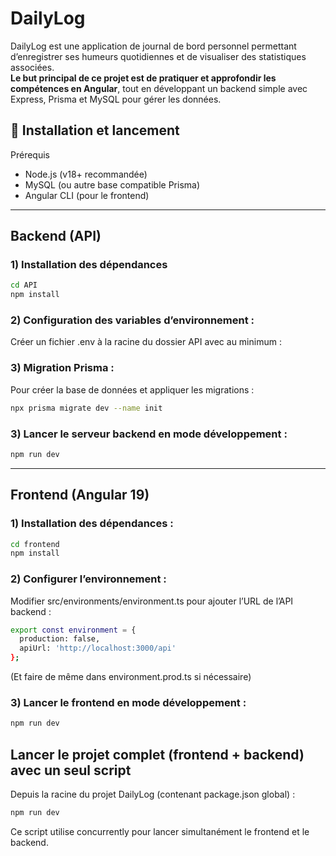 # DailyLog

DailyLog est une application de journal de bord personnel permettant d’enregistrer ses humeurs quotidiennes et de visualiser des statistiques associées.  
**Le but principal de ce projet est de pratiquer et approfondir les compétences en Angular**, tout en développant un backend simple avec Express, Prisma et MySQL pour gérer les données.

## 🚀 Installation et lancement
Prérequis
- Node.js (v18+ recommandée)  
- MySQL (ou autre base compatible Prisma)  
- Angular CLI (pour le frontend)  

---

## Backend (API)

### 1) Installation des dépendances
```bash
cd API
npm install
```

### 2) Configuration des variables d’environnement :

Créer un fichier .env à la racine du dossier API avec au minimum :

### 3) Migration Prisma :
Pour créer la base de données et appliquer les migrations :
```bash
npx prisma migrate dev --name init
```
### 3) Lancer le serveur backend en mode développement :
```bash
npm run dev
```

---

## Frontend (Angular 19)

### 1) Installation des dépendances :
```bash
cd frontend
npm install
```

### 2) Configurer l’environnement :
Modifier src/environments/environment.ts pour ajouter l’URL de l’API backend :
```bash
export const environment = {
  production: false,
  apiUrl: 'http://localhost:3000/api'
};
```
(Et faire de même dans environment.prod.ts si nécessaire)

### 3) Lancer le frontend en mode développement :
```bash
npm run dev
```

## Lancer le projet complet (frontend + backend) avec un seul script
Depuis la racine du projet DailyLog (contenant package.json global) :
```bash
npm run dev
```
Ce script utilise concurrently pour lancer simultanément le frontend et le backend.
